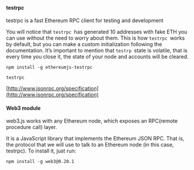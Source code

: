 #### **testrpc**

testrpc is a fast Ethereum RPC client for testing and development

You will notice that `testrpc `has generated 10 addresses with fake ETH you can use without the need to worry about them. This is how `testrpc `works by default, but you can make a custom initialization following the documentation. It’s important to mention that `testrp `state is volatile, that is every time you close it, the state of your node and accounts will be cleared.

```
npm install -g ethereumjs-testrpc
```

```
testrpc
```

[http://www.jsonrpc.org/specification](http://www.jsonrpc.org/specification)

#### Web3 module

web3.js works with any Ethereum node, which exposes an RPC\(remote procedure call\) layer.

It is a JavaScript library that implements the Ethereum JSON RPC. That is, the protocol that we will use to talk to an Ethereum node \(in this case, testrpc\). To install it, just run:

```
npm install -g web3@0.20.1
```



